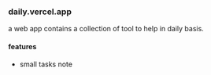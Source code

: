 ### daily.vercel.app

a web app contains a collection of tool to help in daily basis.

#### features

- small tasks note
